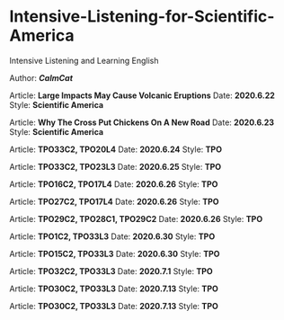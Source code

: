
# Intensive-Listening-for-Scientific-America
Intensive Listening and Learning English


Author: ***CalmCat***


Article: **Large Impacts May Cause Volcanic Eruptions** Date: **2020.6.22** Style: **Scientific America** 

Article: **Why The Cross Put Chickens On A New Road** Date: **2020.6.23** Style: **Scientific America** 

Article: **TPO33C2, TPO20L4** Date: **2020.6.24** Style: **TPO** 

Article: **TPO33C2, TPO23L3** Date: **2020.6.25** Style: **TPO** 

Article: **TPO16C2, TPO17L4** Date: **2020.6.26** Style: **TPO** 

Article: **TPO27C2, TPO17L4** Date: **2020.6.26** Style: **TPO** 

Article: **TPO29C2, TPO28C1, TPO29C2** Date: **2020.6.26** Style: **TPO** 

Article: **TPO1C2, TPO33L3** Date: **2020.6.30** Style: **TPO** 

Article: **TPO15C2, TPO33L3** Date: **2020.6.30** Style: **TPO** 

Article: **TPO32C2, TPO33L3** Date: **2020.7.1** Style: **TPO** 

Article: **TPO30C2, TPO33L3** Date: **2020.7.13** Style: **TPO** 

Article: **TPO30C2, TPO33L3** Date: **2020.7.13** Style: **TPO** 

